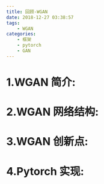 ```yaml
---
title: 回顾-WGAN
date: 2018-12-27 03:38:57
tags:
    - WGAN
categories: 
    - 框架
    - pytorch
    - GAN
---
```

# 1.WGAN 简介:





# 2.WGAN 网络结构:





# 3.WGAN 创新点:






# 4.Pytorch 实现:




